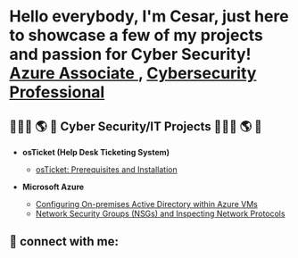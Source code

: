 <h1> Hello everybody, I'm Cesar, just here to showcase a few of my projects and passion for Cyber Security! <br/><a href="https://github.com/cesarias">Azure Associate </a>, <a href="https://www.linkedin.com/in/cesar-arias-4b4859270/">Cybersecurity Professional</a>


<h2>👨🏻‍💻 🌎 🔐 Cyber Security/IT Projects 👨🏻‍💻 🌎 🔐 </h2>

- <b>osTicket (Help Desk Ticketing System)</b>
  - [osTicket: Prerequisites and Installation](https://github.com/cesarias/os-ticket)
  
- <b>Microsoft Azure</b>
  - [Configuring On-premises Active Directory within Azure VMs](https://github.com/joshmadakorcc/configure-ad)
  - [Network Security Groups (NSGs) and Inspecting Network Protocols](https://github.com/joshmadakorcc/azure-network-protocols)

<h2> 📲 connect with me:</h2>
  

